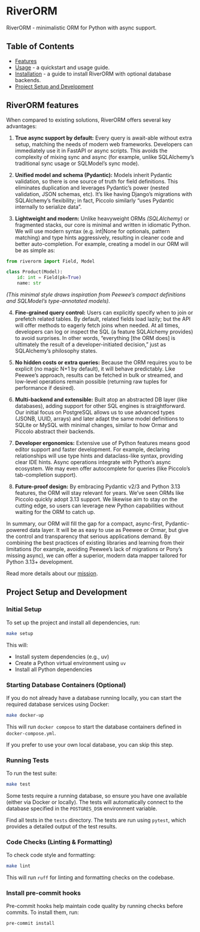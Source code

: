 # RiverORM

RiverORM - minimalistic ORM for Python with async support.


## Table of Contents

- [Features](#riverorm-features)
- [Usage](docs/USAGE.md) - a quickstart and usage guide.
- [Installation](docs/INSTALL.md) - a guide to install RiverORM with optional database backends.
- [Project Setup and Development](#project-setup-and-development)


## RiverORM features

When compared to existing solutions, RiverORM offers several key advantages:

1. **True async support by default:** Every query is await-able without extra setup, matching the needs of modern web frameworks. Developers can immediately use it in FastAPI or async scripts. This avoids the complexity of mixing sync and async (for example, unlike SQLAlchemy’s traditional sync usage or SQLModel’s sync mode).

2. **Unified model and schema (Pydantic):** Models inherit Pydantic validation, so there is one source of truth for field definitions. This eliminates duplication and leverages Pydantic’s power (nested validation, JSON schemas, etc). It’s like having Django’s migrations with SQLAlchemy’s flexibility; in fact, Piccolo similarly “uses Pydantic internally to serialize data”.

3. **Lightweight and modern:** Unlike heavyweight ORMs _(SQLAlchemy)_ or fragmented stacks, our core is minimal and written in idiomatic Python. We will use modern syntax (e.g. int|None for optionals, pattern matching) and type hints aggressively, resulting in cleaner code and better auto-completion. For example, creating a model in our ORM will be as simple as:

```python
from riverorm import Field, Model

class Product(Model):
    id: int = Field(pk=True)
    name: str
```
_(This minimal style draws inspiration from Peewee’s compact definitions and SQLModel’s type-annotated models)._

4. **Fine-grained query control:** Users can explicitly specify when to join or prefetch related tables. By default, related fields load lazily; but the API will offer methods to eagerly fetch joins when needed. At all times, developers can log or inspect the SQL (a feature SQLAlchemy provides) to avoid surprises. In other words, “everything [the ORM does] is ultimately the result of a developer-initiated decision,” just as SQLAlchemy’s philosophy states.

5. **No hidden costs or extra queries:** Because the ORM requires you to be explicit (no magic N+1 by default), it will behave predictably. Like Peewee’s approach, results can be fetched in bulk or streamed, and low-level operations remain possible (returning raw tuples for performance if desired).

6. **Multi-backend and extensible:** Built atop an abstracted DB layer (like databases), adding support for other SQL engines is straightforward. Our initial focus on PostgreSQL allows us to use advanced types (JSONB, UUID, arrays) and later adapt the same model definitions to SQLite or MySQL with minimal changes, similar to how Ormar and Piccolo abstract their backends.

7. **Developer ergonomics:** Extensive use of Python features means good editor support and faster development. For example, declaring relationships will use type hints and dataclass-like syntax, providing clear IDE hints. Async operations integrate with Python’s async ecosystem. We may even offer autocomplete for queries (like Piccolo’s tab-completion support).

8. **Future-proof design:** By embracing Pydantic v2/3 and Python 3.13 features, the ORM will stay relevant for years. We’ve seen ORMs like Piccolo quickly adopt 3.13 support. We likewise aim to stay on the cutting edge, so users can leverage new Python capabilities without waiting for the ORM to catch up.

In summary, our ORM will fill the gap for a compact, async-first, Pydantic-powered data layer. It will be as easy to use as Peewee or Ormar, but give the control and transparency that serious applications demand. By combining the best practices of existing libraries and learning from their limitations (for example, avoiding Peewee’s lack of migrations or Pony’s missing async), we can offer a superior, modern data mapper tailored for Python 3.13+ development.

Read more details about our [mission](docs/MISSION.md).


## Project Setup and Development

### Initial Setup

To set up the project and install all dependencies, run:

```sh
make setup
```

This will:
- Install system dependencies (e.g., uv)
- Create a Python virtual environment using `uv`
- Install all Python dependencies

### Starting Database Containers (Optional)

If you do not already have a database running locally, you can start the required database services using Docker:

```sh
make docker-up
```

This will run `docker compose` to start the database containers defined in `docker-compose.yml`.

If you prefer to use your own local database, you can skip this step.

### Running Tests

To run the test suite:

```sh
make test
```

Some tests require a running database, so ensure you have one available (either via Docker or locally). The tests will automatically connect to the database specified in the `POSTGRES_DSN` environment variable.

Find all tests in the `tests` directory. The tests are run using `pytest`, which provides a detailed output of the test results.

### Code Checks (Linting & Formatting)

To check code style and formatting:

```sh
make lint
```

This will run `ruff` for linting and formatting checks on the codebase.

### Install pre-commit hooks

Pre-commit hooks help maintain code quality by running checks before commits. To install them, run:

```bash
pre-commit install
```
